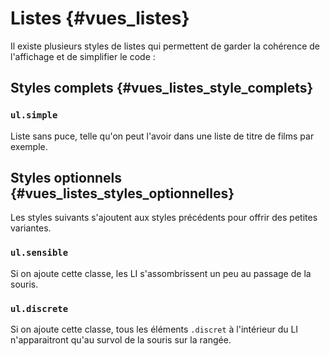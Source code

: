 # Listes {#vues_listes}


Il existe plusieurs styles de listes qui permettent de garder la cohérence de l'affichage et de simplifier le code :

## Styles complets {#vues_listes_style_complets}

### `ul.simple`

Liste sans puce, telle qu'on peut l'avoir dans une liste de titre de films par exemple.

## Styles optionnels {#vues_listes_styles_optionnelles}

Les styles suivants s'ajoutent aux styles précédents pour offrir des petites variantes.

### `ul.sensible`

Si on ajoute cette classe, les LI s'assombrissent un peu au passage de la souris.

### `ul.discrete`

Si on ajoute cette classe, tous les éléments `.discret` à l'intérieur du LI n'apparaitront qu'au survol de la souris sur la rangée.
